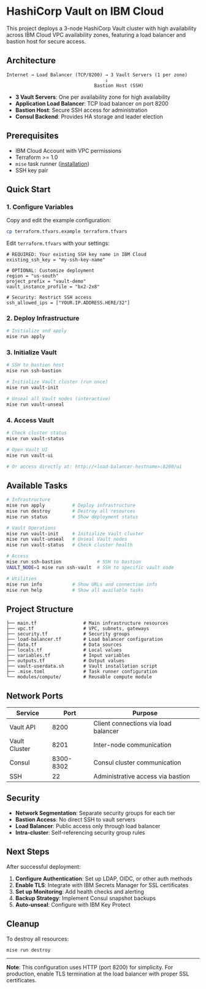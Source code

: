 # HashiCorp Vault on IBM Cloud

This project deploys a 3-node HashiCorp Vault cluster with high availability across IBM Cloud VPC availability zones, featuring a load balancer and bastion host for secure access.

## Architecture

```
Internet → Load Balancer (TCP/8200) → 3 Vault Servers (1 per zone)
                                    ↓
                                Bastion Host (SSH)
```

- **3 Vault Servers**: One per availability zone for high availability
- **Application Load Balancer**: TCP load balancer on port 8200
- **Bastion Host**: Secure SSH access for administration
- **Consul Backend**: Provides HA storage and leader election

## Prerequisites

- IBM Cloud Account with VPC permissions
- Terraform >= 1.0
- `mise` task runner ([installation](https://mise.jdx.dev/getting-started.html))
- SSH key pair

## Quick Start

### 1. Configure Variables

Copy and edit the example configuration:

```bash
cp terraform.tfvars.example terraform.tfvars
```

Edit `terraform.tfvars` with your settings:

```hcl
# REQUIRED: Your existing SSH key name in IBM Cloud
existing_ssh_key = "my-ssh-key-name"

# OPTIONAL: Customize deployment
region = "us-south"
project_prefix = "vault-demo"
vault_instance_profile = "bx2-2x8"

# Security: Restrict SSH access
ssh_allowed_ips = ["YOUR.IP.ADDRESS.HERE/32"]
```

### 2. Deploy Infrastructure

```bash
# Initialize and apply
mise run apply
```

### 3. Initialize Vault

```bash
# SSH to bastion host
mise run ssh-bastion

# Initialize Vault cluster (run once)
mise run vault-init

# Unseal all Vault nodes (interactive)
mise run vault-unseal
```

### 4. Access Vault

```bash
# Check cluster status
mise run vault-status

# Open Vault UI
mise run vault-ui

# Or access directly at: http://<load-balancer-hostname>:8200/ui
```

## Available Tasks

```bash
# Infrastructure
mise run apply          # Deploy infrastructure
mise run destroy        # Destroy all resources
mise run status         # Show deployment status

# Vault Operations  
mise run vault-init     # Initialize Vault cluster
mise run vault-unseal   # Unseal Vault nodes
mise run vault-status   # Check cluster health

# Access
mise run ssh-bastion             # SSH to bastion
VAULT_NODE=1 mise run ssh-vault  # SSH to specific vault node

# Utilities
mise run info           # Show URLs and connection info
mise run help           # Show all available tasks
```

## Project Structure

```
├── main.tf                 # Main infrastructure resources  
├── vpc.tf                  # VPC, subnets, gateways
├── security.tf             # Security groups
├── load-balancer.tf        # Load balancer configuration
├── data.tf                 # Data sources
├── locals.tf               # Local values
├── variables.tf            # Input variables
├── outputs.tf              # Output values
├── vault-userdata.sh       # Vault installation script
├── .mise.toml              # Task runner configuration
└── modules/compute/        # Reusable compute module
```

## Network Ports

| Service | Port | Purpose |
|---------|------|---------|
| Vault API | 8200 | Client connections via load balancer |
| Vault Cluster | 8201 | Inter-node communication |
| Consul | 8300-8302 | Consul cluster communication |
| SSH | 22 | Administrative access via bastion |

## Security

- **Network Segmentation**: Separate security groups for each tier
- **Bastion Access**: No direct SSH to vault servers  
- **Load Balancer**: Public access only through load balancer
- **Intra-cluster**: Self-referencing security group rules

## Next Steps

After successful deployment:

1. **Configure Authentication**: Set up LDAP, OIDC, or other auth methods
2. **Enable TLS**: Integrate with IBM Secrets Manager for SSL certificates  
3. **Set up Monitoring**: Add health checks and alerting
4. **Backup Strategy**: Implement Consul snapshot backups
5. **Auto-unseal**: Configure with IBM Key Protect

## Cleanup

To destroy all resources:

```bash
mise run destroy
```

---

**Note**: This configuration uses HTTP (port 8200) for simplicity. For production, enable TLS termination at the load balancer with proper SSL certificates.